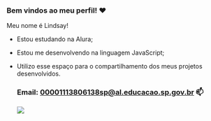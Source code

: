 ### Bem vindos ao meu perfil!  ❤

Meu nome é Lindsay!

- Estou estudando na Alura;
- Estou me desenvolvendo na linguagem JavaScript;
- Utilizo esse espaço para o compartilhamento dos meus projetos desenvolvidos.

  ### Email: 00001113806138sp@al.educacao.sp.gov.br 📫

  ![](https://media.tenor.com/RVyKVVmrpbkAAAAM/adios-goodbye.gif)
